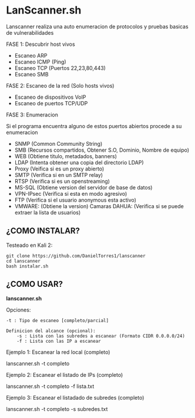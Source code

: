 
# LanScanner.sh

Lanscanner realiza una auto enumeracion de protocolos y pruebas basicas de vulnerabilidades

FASE 1: Descubrir host vivos

- Escaneo ARP
- Escaneo ICMP (Ping)
- Escaneo TCP (Puertos 22,23,80,443)
- Escaneo SMB

FASE 2: Escaneo de la red (Solo hosts vivos)

- Escaneo de dispositivos VoIP
- Escaneo de puertos TCP/UDP

FASE 3: Enumeracion

Si el programa encuentra alguno de estos puertos abiertos procede a su enumeracion
- SNMP (Common Community String)
- SMB (Recursos compartidos, Obtener S.O, Dominio, Nombre de equipo)
- WEB (Obtiene titulo, metadados, banners)
- LDAP (Intenta obtener una copia del directorio LDAP)
- Proxy (Veifica si es un proxy abierto)
- SMTP (Verifica si en un SMTP relay)
- RTSP (Verifica si es un openstreaming)
- MS-SQL (Obtiene version del servidor de base de datos)
- VPN-IPsec (Verifica si esta en modo agresivo)
- FTP (Verifica si el usuario anonymous esta activo)
- VMWARE: (Obtiene la version)
  Camaras DAHUA:  (Verifica si se puede extraer la lista de usuarios)


## ¿COMO INSTALAR?

Testeado en Kali 2:

    git clone https://github.com/DanielTorres1/lanscanner
    cd lanscanner
    bash instalar.sh


## ¿COMO USAR?
**lanscanner.sh**

Opciones: 

    -t : Tipo de escaneo [completo/parcial]
    
    Definicion del alcance (opcional):
    	-s : Lista con las subredes a escanear (Formato CIDR 0.0.0.0/24)
    	-f : Lista con las IP a escanear

Ejemplo 1: Escanear la red local (completo)

lanscanner.sh -t completo

Ejemplo 2: Escanear el listado de IPs (completo)

lanscanner.sh -t completo -f lista.txt

Ejemplo 3: Escanear el listadado de subredes (completo)

lanscanner.sh -t completo -s subredes.txt

